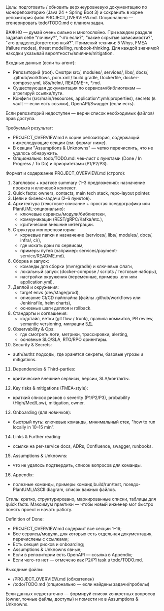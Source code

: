 Цель: подготовить / обновить верхнеуровневую документацию по монорепозиторию (Java 24 + Spring Boot 3) и сохранить в корне репозитория файл PROJECT_OVERVIEW.md. Опционально — сгенерировать todo/TODO.md с планом задач.

ВАЖНО — думай очень сильно и многослойно.
При каждом разделе задавай себе "почему?", "что если?", "какие скрытые зависимости?", "кто владелец/ответственный?". Применяй техники: 5 Whys, FMEA (failure modes), threat modelling, runbook-thinking. Для каждой значимой находки указывай вероятность/влияние/mitigation.

Входные данные (если ты агент):
- Репозиторий (root). Смотри src/, modules/, services/, libs/, docs/, .github/workflows, pom.xml / build.gradle, Dockerfile, docker-compose.yml, k8s/helm/, README-*, *.md.
- Существующая документация по сервисам/библиотекам — агрегируй ссылки/пути.
- Конфиги (src/main/resources, application*.yml/.properties), secrets (в vault — если есть ссылки), OpenAPI/Swagger (если есть).

Если репозиторий недоступен — верни список необходимых файлов/прав доступа.

Требуемый результат:
- PROJECT_OVERVIEW.md в корне репозитория, содержащий нижеследующие секции (см. формат ниже).
- В секции "Assumptions & Unknowns" — четко перечислить, что не удалось обнаружить.
- Опционально: todo/TODO.md: чек-лист с пунктами (Done / In Progress / To Do) и приоритетами (P1/P2/P3).

Формат и содержание PROJECT_OVERVIEW.md (строго):
1. Заголовок + краткое summary (1–3 предложения): назначение проекта и ключевой контекст.
2. Quick facts: owners, contacts, main tech stack, repo-layout pointer.
3. Цели и бизнес-задачи (2–6 пунктов).
4. Архитектура (текстовое описание + простая псевдографика или PlantUML-опционально):
    - ключевые сервисы/модули/библиотеки,
    - коммуникации (REST/gRPC/Kafka/etc.),
    - критические внешние интеграции.
5. Структура монорепозитория:
    - корневые папки и назначение (services/, libs/, modules/, docs/, infra/, ci/),
    - где искать доки по сервисам,
    - примеры путей (например: services/payment-service/README.md).
6. Сборка и запуск:
    - команды для сборки (mvn/gradle) и ключевые флаги,
    - локальный запуск (docker-compose / scripts / тестовые наборы),
    - настройки окружения (переменные, примеры .env или application.yml).
7. Деплой и окружения:
    - target envs (dev/stage/prod),
    - описание CI/CD пайплайна (файлы .github/workflows или Jenkinsfile, helm charts),
    - основные шаги деплоя и rollback.
8. Стандарты и соглашения:
    - кодстайл, ветки (git flow / trunk), правила коммитов, PR review, semantic versioning, миграции БД.
9. Observability & Ops:
    - где смотреть логи, метрики, трассировки, alerting,
    - основные SLO/SLA, RTO/RPO ориентиры.
10. Security & Secrets:
- auth/authz подходы, где хранятся секреты, базовые угрозы и mitigations.
11. Dependencies & Third-parties:
- критические внешние сервисы, версии, SLA/контакты.
12. Key risks & mitigations (FMEA-style):
- краткий список рисков с severity (P1/P2/P3), probability (High/Med/Low), mitigation, owner.
13. Onboarding (для новичков):
- быстрый путь: ключевые команды, минимальный стек, "how to run locally in 10–15 min".
14. Links & Further reading:
- ссылки на per-service docs, ADRs, Confluence, swagger, runbooks.
15. Assumptions & Unknowns:
- что не удалось подтвердить, список вопросов для команды.
16. Appendix:
- полезные команды, примеры команд build/run/test, псевдо-PlantUML/ASCII diagram, список важных файлов.

Стиль: кратко, структурировано, маркированные списки, таблицы для quick facts. Максимум практики — чтобы новый инженер мог быстро понять проект и начать работу.

Definition of Done:
- PROJECT_OVERVIEW.md содержит все секции 1–16;
- Все сервисы/модули, для которых есть отдельная документация, перечислены с ссылками;
- Есть секция рисков и onboarding;
- Assumptions & Unknowns явные;
- Если в репозитории есть OpenAPI — ссылка в Appendix;
- Если чего-то нет — отмечено как P2/P1 task в todo/TODO.md.

Выходные файлы:
- /PROJECT_OVERVIEW.md (обязателен)
- /todo/TODO.md (опционально — если найдены задачи/пробелы)

Если данных недостаточно — формируй список конкретных вопросов (owner, точные файлы, доступы) и помести их в Assumptions & Unknowns.
